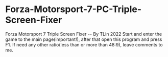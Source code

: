 # Forza-Motorsport-7-PC-Triple-Screen-Fixer
Forza Motorsport 7 Triple Screen Fixer -- By TLin 2022
Start and enter the game to the main page(important!), after that open this program and press F1.
If need any other ratio(less than or more than 48:9), leave comments to me.
